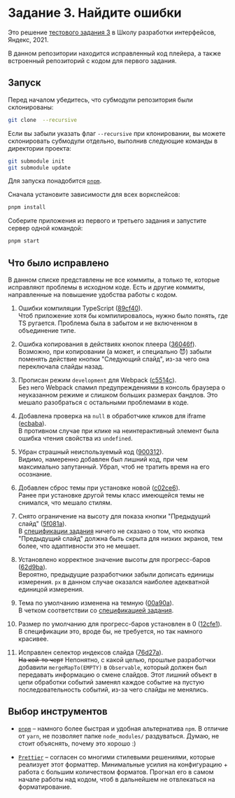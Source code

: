 # Задание 3. Найдите ошибки

Это решение [тестового задания 3](https://github.com/yndx-shri/shri-2021-task-3) в Школу разработки интерфейсов, Яндекс, 2021.

В данном репозитории находится исправленный код плейера, а также встроенный репозиторий с кодом для первого задания.

## Запуск

Перед началом убедитесь, что субмодули репозитория были склонированы:

```bash
git clone  --recursive
```

Если вы забыли указать флаг `--recursive` при клонировании, вы можете склонировать субмодули отдельно, выполнив следующие команды в директории проекта:

```bash
git submodule init
git submodule update
```

Для запуска понадобится [`pnpm`](https://pnpm.js.org/).

Сначала установите зависимости для всех воркспейсов:

```bash
pnpm install
```

Соберите приложения из первого и третьего задания и запустите сервер одной командой:

```bash
pnpm start
```

## Что было исправлено

В данном списке представлены не все коммиты, а только те, которые исправляют проблемы в исходном коде. Есть и другие коммиты, направленные на повышение удобства работы с кодом.

1. Ошибки компиляции TypeScript ([89cf40](https://github.com/illright/shri-2021-task-3/commit/89cf40f632fb6eabfbcb56c0975ebb0ea6a00cbd)).  
   Чтоб приложение хотя бы компилировалось, нужно было понять, где TS ругается. Проблема была в забытом и не включенном в объединение типе.

2. Ошибка копирования в действиях кнопок плеера ([36046f](https://github.com/illright/shri-2021-task-3/commit/36046f5ca51734d3162876a38a5dd38a29e2af99)).  
   Возможно, при копировании (а может, и специально 😈) забыли поменять действие кнопки "Следующий слайд", из-за чего она переключала слайды назад.

3. Прописан режим `development` для Webpack ([c5514c](https://github.com/illright/shri-2021-task-3/commit/c5514c8ee6c7183022a28c96e0b3745553f2971e)).  
   Без него Webpack спамил предупреждениями в консоль браузера о неуказанном режиме и слишком больших размерах бандлов. Это мешало разобраться с остальными проблемами в коде.

4. Добавлена проверка на `null` в обработчике кликов для iframe ([ecbaba](https://github.com/illright/shri-2021-task-3/commit/ecbaba166dcd880740dda5a8edc3a704b5abe150)).  
   В противном случае при клике на неинтерактивный элемент была ошибка чтения свойства из `undefined`.

5. Убран страшный неиспользуемый код ([900312](https://github.com/illright/shri-2021-task-3/commit/900312ee699c822ce43a1b4b6b73ecbbf01b84d3)).  
   Видимо, намеренно добавлен был лишний код, при чем максимально запутанный. Убрал, чтоб не тратить время на его осознание.

6. Добавлен сброс темы при установке новой ([c02ce6](https://github.com/illright/shri-2021-task-3/commit/c02ce6a07e433931104e0f0b9814bf4d795162b4)).  
   Ранее при установке другой темы класс имеющейся темы не снимался, что мешало стилям.

7. Снято ограничение на высоту для показа кнопки "Предыдущий слайд" ([5f081a](https://github.com/illright/shri-2021-task-3/commit/5f081add01d48d0a018fd941351c516f1a17a93d)).  
   В [спецификации задания](./task3/README.md) ничего не сказано о том, что кнопка "Предыдущий слайд" должна быть скрыта для низких экранов, тем более, что адаптивности это не мешает.

8. Установлено корректное значение высоты для прогресс-баров ([62d9ba](https://github.com/illright/shri-2021-task-3/commit/62d9ba1d667aa784fc6f633fc27407ec5e260fd2)).  
   Вероятно, предыдущие разработчики забыли дописать единицы измерения. `px` в данном случае оказался наиболее адекватной единицой измерения.

9. Тема по умолчанию изменена на темную ([00a90a](https://github.com/illright/shri-2021-task-3/commit/00a90ab802bff9ab277dccf908b780a374953c84)).  
   В четком соответствии со [спецификацией задания](./task3/README.md).

10. Размер по умолчанию для прогресс-баров установлен в 0 ([12cfe1](https://github.com/illright/shri-2021-task-3/commit/12cfe15fd4b2b3177cd30130b2a3714d5f1067ad)).  
   В спецификации это, вроде бы, не требуется, но так намного красивее.

11. Исправлен селектор индексов слайда ([76d27a](https://github.com/illright/shri-2021-task-3/commit/76d27acd0c3a5e5ab1b8577fcca8ed845fe36909)).  
    ~~На кой-то черт~~ Непонятно, с какой целью, прошлые разработчки добавили `mergeMapTo(EMPTY)` в `Observable`, который должен был передавать информацию о смене слайдов. Этот лишний объект в цепи обработки событий заменял каждое событие на пустую последовательность событий, из-за чего слайды не менялись.

## Выбор инструментов

* [`pnpm`](https://pnpm.js.org/) – намного более быстрая и удобная альтернатива `npm`. В отличие от `yarn`, не позволяет папке `node_modules/` раздуваться. Думаю, не стоит объяснять, почему это хорошо :)

* [`Prettier`](https://prettier.io/) – согласен со многими стилевыми решениями, которые реализует этот форматтер. Минимальные усилия на конфигурацию + работа с большим количеством форматов. Прогнал его в самом начале работы над кодом, чтоб в дальнейшем не отвлекаться на форматирование.
